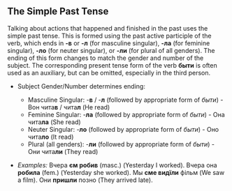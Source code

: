 ## The Simple Past Tense

Talking about actions that happened and finished in the past uses the simple past tense. This is formed using the past active participle of the verb, which ends in **-в** or **-л** (for masculine singular), **-ла** (for feminine singular), **-ло** (for neuter singular), or **-ли** (for plural of all genders). The ending of this form changes to match the gender and number of the subject. The corresponding present tense form of the verb **быти** is often used as an auxiliary, but can be omitted, especially in the third person.

* Subject Gender/Number determines ending:
    * Masculine Singular: -**в** / -**л** (followed by appropriate form of *быти*) - Вон чита**в** / чита**л** (He read)
    * Feminine Singular: -**ла** (followed by appropriate form of *быти*) - Она чита**ла** (She read)
    * Neuter Singular: -**ло** (followed by appropriate form of *быти*) - Оно чита**ло** (It read)
    * Plural (all genders): -**ли** (followed by appropriate form of *быти*) - Они чита**ли** (They read)

* *Examples:* Вчера **єм робив** (masc.) (Yesterday I worked). Вчера она **робила** (fem.) (Yesterday she worked). Мы **сме видїли** фільм (We saw a film). Они **пришли** позно (They arrived late).
